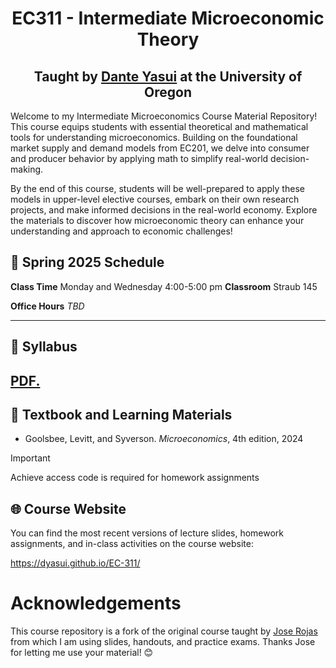 <h1 align="center">
    EC311 - Intermediate Microeconomic Theory
</h1>
<h2 align="center">
    Taught by <a href="https://cas.uoregon.edu/directory/economics/all/dyasui" target="_blank" rel="noreferrer">Dante Yasui</a> at the University of Oregon
</h2>

Welcome to my Intermediate Microeconomics Course Material Repository!
This course equips students with essential theoretical and mathematical tools for understanding microeconomics.
Building on the foundational market supply and demand models from EC201, we delve into consumer and producer behavior by applying math to simplify real-world decision-making.

By the end of this course, students will be well-prepared to apply these models in upper-level elective courses, embark on their own research projects, and make informed decisions in the real-world economy.
Explore the materials to discover how microeconomic theory can enhance your understanding and approach to economic challenges!

## 📆 **Spring 2025** Schedule
**Class Time** Monday and Wednesday 4:00-5:00 pm
**Classroom** Straub 145

**Office Hours** *TBD*

---

## 📄 Syllabus

<a href="Syllabus/main.pdf" target="_blank">PDF.</a>
---

## 📗 Textbook and Learning Materials

 - Goolsbee, Levitt, and Syverson. *Microeconomics*, 4th edition, 2024

> [!IMPORTANT] 
> Achieve access code is required for homework assignments

## 🌐 Course Website

You can find the most recent versions of lecture slides, homework assignments,
and in-class activities on the course website:

<https://dyasui.github.io/EC-311/>

# Acknowledgements

This course repository is a fork of the original course taught by
[Jose Rojas](https://jose-rojas-fallas.quarto.pub/main-page.html)
from which I am using slides, handouts, and practice exams.
Thanks Jose for letting me use your material! 😊
